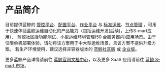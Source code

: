 # 产品简介

目前提供蓝鲸的 [管控平台](https://bk.tencent.com/docs/document/5.1/17/540?r=1)、[配置平台](https://bk.tencent.com/docs/document/5.1/9/222)、[作业平台](https://bk.tencent.com/docs/document/5.1/7/185) 与 [标准运维](https://bk.tencent.com/docs/document/5.1/3/22)、[节点管理](https://bk.tencent.com/docs/document/5.1/21/682)  ，可用于快速体验蓝鲸运维自动化的产品能力（包括运维开发(后续)，上传S-mart应用）、 蓝鲸社区版功能测试、小型运维环境管理(50 台服务器内)应用场景。由于仅限单机部署体验，请勿将该方案用于中大型运维场景，且该方案不提供升级方案。
若生产环境使用，建议选择非容器版本的 [蓝鲸社区版](https://bk.tencent.com/download/) 或 [企业版](https://bk.tencent.com/index/)。

更多蓝鲸产品详情请前往 [蓝鲸官网文档中心](https://bk.tencent.com/docs)，以及更多 SaaS 应用请前往 [蓝鲸 S-mart 市场](https://bk.tencent.com/s-mart/market?best_type=1)。